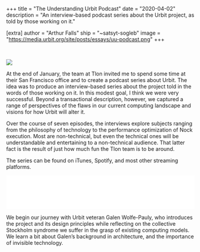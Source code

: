 +++
title = "The Understanding Urbit Podcast"
date = "2020-04-02"
description = "An interview-based podcast series about the Urbit project, as told by those working on it."

[extra]
author = "Arthur Falls"
ship = "~satsyt-sogleb"
image = "https://media.urbit.org/site/posts/essays/uu-podcast.png"
+++

<br>

![](https://media.urbit.org/site/posts/essays/uu-podcast.png)

At the end of January, the team at Tlon invited me to spend some time at their San Francisco office and to create a podcast series about Urbit. The idea was to produce an interview-based series about the project told in the words of those working on it. In this modest goal, I think we were very successful. Beyond a transactional description, however, we captured a range of perspectives of the flaws in our current computing landscape and visions for how Urbit will alter it.

Over the course of seven episodes, the interviews explore subjects ranging from the philosophy of technology to the performance optimization of Nock execution. Most are non-technical, but even the technical ones will be understandable and entertaining to a non-technical audience. That latter fact is the result of just how much fun the Tlon team is to be around.

The series can be found on iTunes, Spotify, and most other streaming platforms.

<iframe style="border: none" src="//html5-player.libsyn.com/embed/episode/id/13669184/height/90/theme/custom/thumbnail/yes/direction/backward/render-playlist/no/custom-color/000000/" height="90" width="100%" scrolling="no"  allowfullscreen webkitallowfullscreen mozallowfullscreen oallowfullscreen msallowfullscreen></iframe>

We begin our journey with Urbit veteran Galen Wolfe-Pauly, who introduces the project and its design principles while reflecting on the collective Stockholm syndrome we suffer in the grasp of existing computing models. We learn a bit about Galen’s background in architecture, and the importance of invisible technology.
